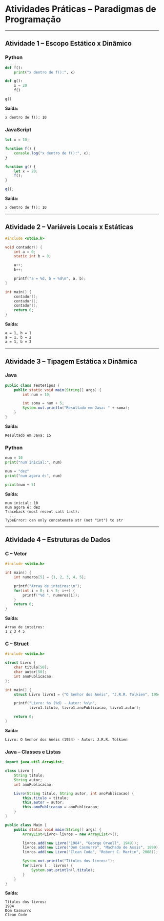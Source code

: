 # Atividades Práticas – Paradigmas de Programação

---

## Atividade 1 – Escopo Estático x Dinâmico

### Python
```python
def f():
    print("x dentro de f():", x)

def g():
    x = 20  
    f()     

g()
```

**Saída:**
```
x dentro de f(): 10
```

### JavaScript
```javascript
let x = 10; 

function f() {
    console.log("x dentro de f():", x);
}

function g() {
    let x = 20; 
    f();        
}

g();
```

**Saída:**
```
x dentro de f(): 10
```

---

## Atividade 2 – Variáveis Locais x Estáticas

```c
#include <stdio.h>

void contador() {
    int a = 0;        
    static int b = 0; 

    a++;
    b++;

    printf("a = %d, b = %d\n", a, b);
}

int main() {
    contador(); 
    contador(); 
    contador(); 
    return 0;
}
```

**Saída:**
```
a = 1, b = 1
a = 1, b = 2
a = 1, b = 3
```

---

## Atividade 3 – Tipagem Estática x Dinâmica

### Java
```java
public class TesteTipos {
    public static void main(String[] args) {
        int num = 10;

        int soma = num + 5;
        System.out.println("Resultado em Java: " + soma);
    }
}
```

**Saída:**
```
Resultado em Java: 15
```

### Python
```python
num = 10
print("num inicial:", num)

num = "dez"   
print("num agora é:", num)

print(num + 5)
```

**Saída:**
```
num inicial: 10
num agora é: dez
Traceback (most recent call last):
  ...
TypeError: can only concatenate str (not "int") to str
```

---

## Atividade 4 – Estruturas de Dados

### C – Vetor
```c
#include <stdio.h>

int main() {
    int numeros[5] = {1, 2, 3, 4, 5};

    printf("Array de inteiros:\n");
    for(int i = 0; i < 5; i++) {
        printf("%d ", numeros[i]);
    }
    return 0;
}
```

**Saída:**
```
Array de inteiros:
1 2 3 4 5
```

### C – Struct
```c
#include <stdio.h>

struct Livro {
    char titulo[50];
    char autor[50];
    int anoPublicacao;
};

int main() {
    struct Livro livro1 = {"O Senhor dos Anéis", "J.R.R. Tolkien", 1954};

    printf("Livro: %s (%d) - Autor: %s\n", 
           livro1.titulo, livro1.anoPublicacao, livro1.autor);

    return 0;
}
```

**Saída:**
```
Livro: O Senhor dos Anéis (1954) - Autor: J.R.R. Tolkien
```

### Java – Classes e Listas
```java
import java.util.ArrayList;

class Livro {
    String titulo;
    String autor;
    int anoPublicacao;

    Livro(String titulo, String autor, int anoPublicacao) {
        this.titulo = titulo;
        this.autor = autor;
        this.anoPublicacao = anoPublicacao;
    }
}

public class Main {
    public static void main(String[] args) {
        ArrayList<Livro> livros = new ArrayList<>();

        livros.add(new Livro("1984", "George Orwell", 1949));
        livros.add(new Livro("Dom Casmurro", "Machado de Assis", 1899));
        livros.add(new Livro("Clean Code", "Robert C. Martin", 2008));

        System.out.println("Títulos dos livros:");
        for(Livro l : livros) {
            System.out.println(l.titulo);
        }
    }
}
```

**Saída:**
```
Títulos dos livros:
1984
Dom Casmurro
Clean Code
```
